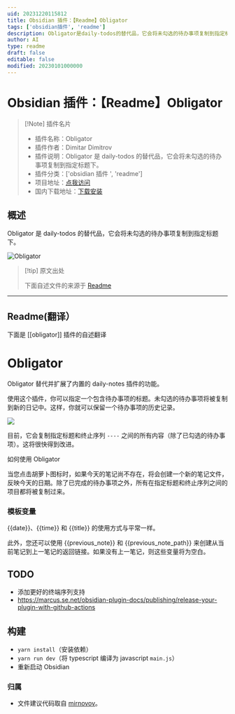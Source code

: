 ```yaml
---
uid: 20231220115812
title: Obsidian 插件：【Readme】Obligator
tags: ['obsidian插件', 'readme']
description: Obligator是daily-todos的替代品，它会将未勾选的待办事项复制到指定标题下。
author: AI
type: readme
draft: false
editable: false
modified: 20230101000000
---
```


# Obsidian 插件：【Readme】Obligator

> [!Note] 插件名片
> - 插件名称：Obligator
> - 插件作者：Dimitar Dimitrov
> - 插件说明：Obligator 是 daily-todos 的替代品，它会将未勾选的待办事项复制到指定标题下。
> - 插件分类：['obsidian 插件 ', 'readme']
> - 项目地址：[点我访问](https://github.com/Newbrict/obsidian-obligator)
> - 国内下载地址：[下载安装](https://pkmer.cn/products/plugin/pluginMarket/?obligator)

## 概述

Obligator 是 daily-todos 的替代品，它会将未勾选的待办事项复制到指定标题下。

![Obligator](https://cdn.pkmer.cn/covers/obligator.gif)

> [!tip] 原文出处
>
>下面自述文件的来源于 [Readme](https://ghproxy.net/https://raw.githubusercontent.com/Newbrict/obsidian-obligator/master/README.md)

---

## Readme(翻译）

下面是 [[obligator]] 插件的自述翻译

# Obligator

Obligator 替代并扩展了内置的 daily-notes 插件的功能。

使用这个插件，你可以指定一个包含待办事项的标题。未勾选的待办事项将被复制到新的日记中。这样，你就可以保留一个待办事项的历史记录。

![](preview.gif)

目前，它会复制指定标题和终止序列 `----` 之间的所有内容（除了已勾选的待办事项）。这将很快得到改进。

如何使用 Obligator

当您点击胡萝卜图标时，如果今天的笔记尚不存在，将会创建一个新的笔记文件，反映今天的日期。除了已完成的待办事项之外，所有在指定标题和终止序列之间的项目都将被复制过来。

### 模板变量

{{date}}、{{time}} 和 {{title}} 的使用方式与平常一样。

此外，您还可以使用 {{previous_note}} 和 {{previous_note_path}} 来创建从当前笔记到上一笔记的返回链接。如果没有上一笔记，则这些变量将为空白。

## TODO

* 添加更好的终端序列支持
* <https://marcus.se.net/obsidian-plugin-docs/publishing/release-your-plugin-with-github-actions>

## 构建

* `yarn install`（安装依赖）
* `yarn run dev`（将 typescript 编译为 javascript `main.js`）
* 重新启动 Obsidian

### 归属

* 文件建议代码取自 [mirnovov](https://github.com/mirnovov/obsidian-homepage/blob/main/src/suggest.ts)。
